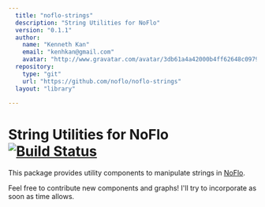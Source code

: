 ```yaml
---
  title: "noflo-strings"
  description: "String Utilities for NoFlo"
  version: "0.1.1"
  author: 
    name: "Kenneth Kan"
    email: "kenhkan@gmail.com"
    avatar: "http://www.gravatar.com/avatar/3db61a4a42000b4ff62648c0979e8920?s=23"
  repository: 
    type: "git"
    url: "https://github.com/noflo/noflo-strings"
  layout: "library"

---
```

String Utilities for NoFlo [![Build Status](https://secure.travis-ci.org/noflo/noflo-strings.png?branch=master)](https://travis-ci.org/noflo/noflo-strings)
===============================

This package provides utility components to manipulate strings in
[NoFlo](http://noflojs.org/).

Feel free to contribute new components and graphs! I'll try to
incorporate as soon as time allows.

